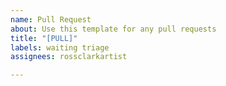 ```yaml
---
name: Pull Request
about: Use this template for any pull requests
title: "[PULL]"
labels: waiting triage
assignees: rossclarkartist

---
```




